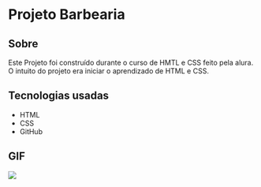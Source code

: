 # Projeto Barbearia

## Sobre

<p>Este Projeto foi construído durante o curso de HMTL e CSS feito pela alura.<br>
O intuito do projeto era iniciar o aprendizado de HTML e CSS.</p>

## Tecnologias usadas

<ul>
  <li>HTML</li>
  <li>CSS</li>  
  <li>GitHub</li>  
</ul>

## GIF

<img src = "gif barbearia.gif" />
